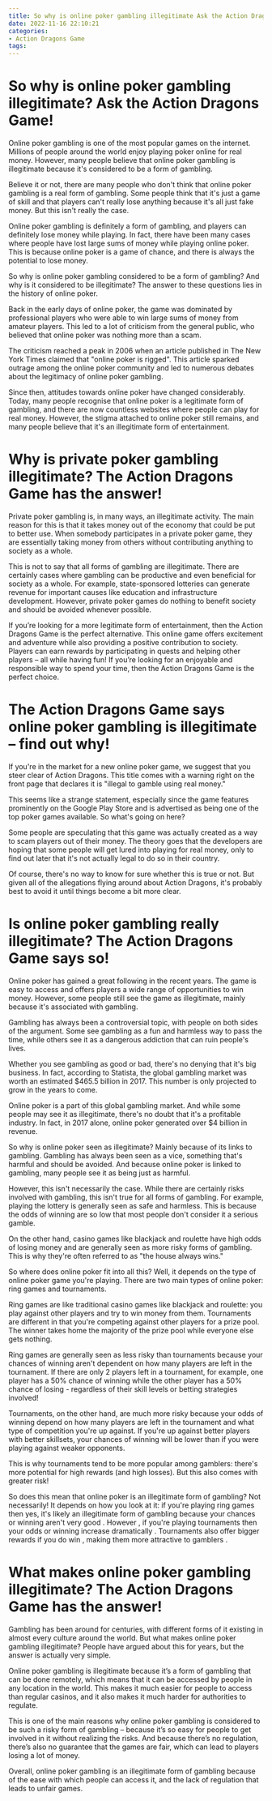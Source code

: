 ```yaml
---
title: So why is online poker gambling illegitimate Ask the Action Dragons Game!
date: 2022-11-16 22:10:21
categories:
- Action Dragons Game
tags:
---
```



#  So why is online poker gambling illegitimate? Ask the Action Dragons Game!

Online poker gambling is one of the most popular games on the internet. Millions of people around the world enjoy playing poker online for real money. However, many people believe that online poker gambling is illegitimate because it's considered to be a form of gambling.

Believe it or not, there are many people who don't think that online poker gambling is a real form of gambling. Some people think that it's just a game of skill and that players can't really lose anything because it's all just fake money. But this isn't really the case.

Online poker gambling is definitely a form of gambling, and players can definitely lose money while playing. In fact, there have been many cases where people have lost large sums of money while playing online poker. This is because online poker is a game of chance, and there is always the potential to lose money.

So why is online poker gambling considered to be a form of gambling? And why is it considered to be illegitimate? The answer to these questions lies in the history of online poker.

Back in the early days of online poker, the game was dominated by professional players who were able to win large sums of money from amateur players. This led to a lot of criticism from the general public, who believed that online poker was nothing more than a scam.

The criticism reached a peak in 2006 when an article published in The New York Times claimed that "online poker is rigged". This article sparked outrage among the online poker community and led to numerous debates about the legitimacy of online poker gambling.

Since then, attitudes towards online poker have changed considerably. Today, many people recognise that online poker is a legitimate form of gambling, and there are now countless websites where people can play for real money. However, the stigma attached to online poker still remains, and many people believe that it's an illegitimate form of entertainment.

#  Why is private poker gambling illegitimate? The Action Dragons Game has the answer!

Private poker gambling is, in many ways, an illegitimate activity. The main reason for this is that it takes money out of the economy that could be put to better use. When somebody participates in a private poker game, they are essentially taking money from others without contributing anything to society as a whole.

This is not to say that all forms of gambling are illegitimate. There are certainly cases where gambling can be productive and even beneficial for society as a whole. For example, state-sponsored lotteries can generate revenue for important causes like education and infrastructure development. However, private poker games do nothing to benefit society and should be avoided whenever possible.

If you’re looking for a more legitimate form of entertainment, then the Action Dragons Game is the perfect alternative. This online game offers excitement and adventure while also providing a positive contribution to society. Players can earn rewards by participating in quests and helping other players – all while having fun! If you’re looking for an enjoyable and responsible way to spend your time, then the Action Dragons Game is the perfect choice.

#  The Action Dragons Game says online poker gambling is illegitimate – find out why!

If you're in the market for a new online poker game, we suggest that you steer clear of Action Dragons. This title comes with a warning right on the front page that declares it is "illegal to gamble using real money."

This seems like a strange statement, especially since the game features prominently on the Google Play Store and is advertised as being one of the top poker games available. So what's going on here?

Some people are speculating that this game was actually created as a way to scam players out of their money. The theory goes that the developers are hoping that some people will get lured into playing for real money, only to find out later that it's not actually legal to do so in their country.

Of course, there's no way to know for sure whether this is true or not. But given all of the allegations flying around about Action Dragons, it's probably best to avoid it until things become a bit more clear.

#  Is online poker gambling really illegitimate? The Action Dragons Game says so!

Online poker has gained a great following in the recent years. The game is easy to access and offers players a wide range of opportunities to win money. However, some people still see the game as illegitimate, mainly because it's associated with gambling. 

Gambling has always been a controversial topic, with people on both sides of the argument. Some see gambling as a fun and harmless way to pass the time, while others see it as a dangerous addiction that can ruin people's lives. 

Whether you see gambling as good or bad, there's no denying that it's big business. In fact, according to Statista, the global gambling market was worth an estimated $465.5 billion in 2017. This number is only projected to grow in the years to come. 

Online poker is a part of this global gambling market. And while some people may see it as illegitimate, there's no doubt that it's a profitable industry. In fact, in 2017 alone, online poker generated over $4 billion in revenue. 

So why is online poker seen as illegitimate? Mainly because of its links to gambling. Gambling has always been seen as a vice, something that's harmful and should be avoided. And because online poker is linked to gambling, many people see it as being just as harmful. 

However, this isn't necessarily the case. While there are certainly risks involved with gambling, this isn't true for all forms of gambling. For example, playing the lottery is generally seen as safe and harmless. This is because the odds of winning are so low that most people don't consider it a serious gamble. 

On the other hand, casino games like blackjack and roulette have high odds of losing money and are generally seen as more risky forms of gambling. This is why they're often referred to as "the house always wins." 

So where does online poker fit into all this? Well, it depends on the type of online poker game you're playing. There are two main types of online poker: ring games and tournaments. 

Ring games are like traditional casino games like blackjack and roulette: you play against other players and try to win money from them. Tournaments are different in that you're competing against other players for a prize pool. The winner takes home the majority of the prize pool while everyone else gets nothing. 


Ring games are generally seen as less risky than tournaments because your chances of winning aren't dependent on how many players are left in the tournament. If there are only 2 players left in a tournament, for example, one player has a 50% chance of winning while the other player has a 50% chance of losing - regardless of their skill levels or betting strategies involved! 

Tournaments, on the other hand, are much more risky because your odds of winning depend on how many players are left in the tournament and what type of competition you're up against. If you're up against better players with better skillsets, your chances of winning will be lower than if you were playing against weaker opponents. 

This is why tournaments tend to be more popular among gamblers: there's more potential for high rewards (and high losses). But this also comes with greater risk! 

So does this mean that online poker is an illegitimate form of gambling? Not necessarily! It depends on how you look at it: if you're playing ring games then yes, it's likely an illegitimate form of gambling because your chances or winning aren't very good . However , if you're playing tournaments then your odds or winning increase dramatically . Tournaments also offer bigger rewards if you do win , making them more attractive to gamblers .

#  What makes online poker gambling illegitimate? The Action Dragons Game has the answer!

Gambling has been around for centuries, with different forms of it existing in almost every culture around the world. But what makes online poker gambling illegitimate? People have argued about this for years, but the answer is actually very simple.

Online poker gambling is illegitimate because it’s a form of gambling that can be done remotely, which means that it can be accessed by people in any location in the world. This makes it much easier for people to access than regular casinos, and it also makes it much harder for authorities to regulate.

This is one of the main reasons why online poker gambling is considered to be such a risky form of gambling – because it’s so easy for people to get involved in it without realizing the risks. And because there’s no regulation, there’s also no guarantee that the games are fair, which can lead to players losing a lot of money.

Overall, online poker gambling is an illegitimate form of gambling because of the ease with which people can access it, and the lack of regulation that leads to unfair games.